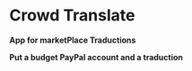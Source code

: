 # Crowd Translate

**App for marketPlace Traductions**

**Put a budget PayPal account and a traduction**